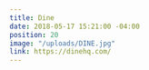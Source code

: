 ```yaml
---
title: Dine
date: 2018-05-17 15:21:00 -04:00
position: 20
image: "/uploads/DINE.jpg"
link: https://dinehq.com/
---
```


